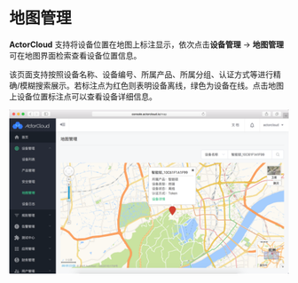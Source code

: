 # 地图管理

**ActorCloud** 支持将设备位置在地图上标注显示，依次点击**设备管理** -> **地图管理**可在地图界面检索查看设备位置信息。

该页面支持按照设备名称、设备编号、所属产品、所属分组、认证方式等进行精确/模糊搜索展示。若标注点为红色则表明设备离线，绿色为设备在线。点击地图上设备位置标注点可以查看设备详细信息。

![](/assets/map_manage.png)
